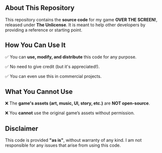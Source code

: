 ## About This Repository
This repository contains the **source code** for my game **OVER THE SCREEN!**, released under **The Unlicense**. It is meant to help other developers by providing a reference or starting point.

## How You Can Use It
✅ You can **use, modify, and distribute** this code for any purpose.

✅ No need to give credit (but it's appreciated!).

✅ You can even use this in commercial projects.

## What You Cannot Use
❌ The **game's assets (art, music, UI, story, etc.)** are **NOT open-source**.

❌ You **cannot** use the original game’s assets without permission.

## Disclaimer
This code is provided **"as is"**, without warranty of any kind. I am not responsible for any issues that arise from using this code.
